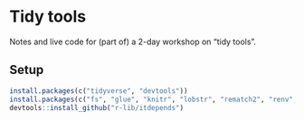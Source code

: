 
<!-- README.md is generated from README.Rmd. Please edit that file -->

# Tidy tools

<!-- badges: start -->

<!-- badges: end -->

Notes and live code for (part of) a 2-day workshop on “tidy tools”.

## Setup

``` r
install.packages(c("tidyverse", "devtools"))
install.packages(c("fs", "glue", "knitr", "lobstr", "rematch2", "renv", "sloop", "vctrs"))
devtools::install_github("r-lib/itdepends")
```
